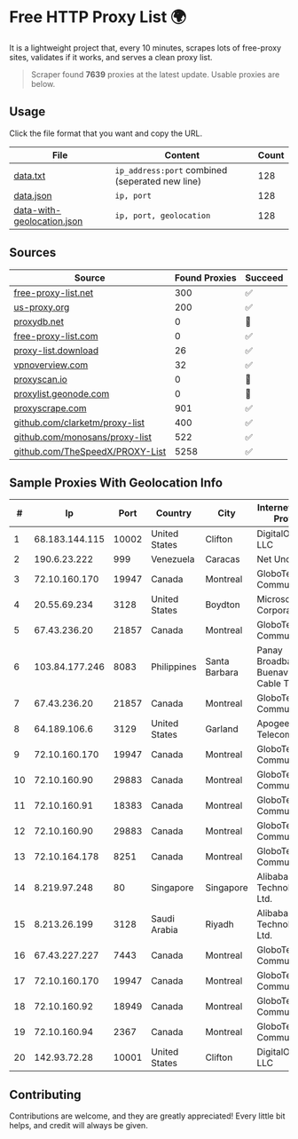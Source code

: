 
# Free HTTP Proxy List 🌍

It is a lightweight project that, every 10 minutes, scrapes lots of free-proxy sites, validates if it works, and serves a clean proxy list.


> Scraper found **7639** proxies at the latest update. Usable proxies are below.

## Usage

Click the file format that you want and copy the URL.


|File|Content|Count|
|----|-------|-----|
|[data.txt](https://raw.githubusercontent.com/themiralay/Proxy-List-World/master/data.txt)|`ip_address:port` combined (seperated new line)|128|
|[data.json](https://raw.githubusercontent.com/themiralay/Proxy-List-World/master/data.json)|`ip, port`|128|
|[data-with-geolocation.json](https://raw.githubusercontent.com/themiralay/Proxy-List-World/master/data-with-geolocation.json)|`ip, port, geolocation`|128|

## Sources

|Source|Found Proxies|Succeed|
|------|-------------|-------|
|[free-proxy-list.net](https://free-proxy-list.net)|300|✅|
|[us-proxy.org](https://www.us-proxy.org)|200|✅|
|[proxydb.net](http://proxydb.net)|0|🚫|
|[free-proxy-list.com](https://free-proxy-list.com/?page=&port=&type%5B%5D=http&type%5B%5D=https&up_time=0&search=Search)|0|✅|
|[proxy-list.download](https://www.proxy-list.download/HTTP)|26|✅|
|[vpnoverview.com](https://vpnoverview.com/privacy/anonymous-browsing/free-proxy-servers)|32|✅|
|[proxyscan.io](https://www.proxyscan.io)|0|🚫|
|[proxylist.geonode.com](https://proxylist.geonode.com/api/proxy-list?limit=300&page=1&sort_by=lastChecked&sort_type=desc&protocols=http,https)|0|🚫|
|[proxyscrape.com](https://api.proxyscrape.com/v2/?request=displayproxies&protocol=http&timeout=10000&country=all&ssl=all&anonymity=all)|901|✅|
|[github.com/clarketm/proxy-list](https://raw.githubusercontent.com/clarketm/proxy-list/master/proxy-list-raw.txt)|400|✅|
|[github.com/monosans/proxy-list](https://raw.githubusercontent.com/monosans/proxy-list/main/proxies/http.txt)|522|✅|
|[github.com/TheSpeedX/PROXY-List](https://raw.githubusercontent.com/TheSpeedX/PROXY-List/master/http.txt)|5258|✅|


## Sample Proxies With Geolocation Info

|#|Ip|Port|Country|City|Internet Service Provider|
|-|--|----|-------|----|-------------------------|
|1|68.183.144.115|10002|United States|Clifton|DigitalOcean, LLC|
|2|190.6.23.222|999|Venezuela|Caracas|Net Uno|
|3|72.10.160.170|19947|Canada|Montreal|GloboTech Communications|
|4|20.55.69.234|3128|United States|Boydton|Microsoft Corporation|
|5|67.43.236.20|21857|Canada|Montreal|GloboTech Communications|
|6|103.84.177.246|8083|Philippines|Santa Barbara|Panay Broadband / Buenavista Cable TV., Inc.|
|7|67.43.236.20|21857|Canada|Montreal|GloboTech Communications|
|8|64.189.106.6|3129|United States|Garland|Apogee Telecom Inc.|
|9|72.10.160.170|19947|Canada|Montreal|GloboTech Communications|
|10|72.10.160.90|29883|Canada|Montreal|GloboTech Communications|
|11|72.10.160.91|18383|Canada|Montreal|GloboTech Communications|
|12|72.10.160.90|29883|Canada|Montreal|GloboTech Communications|
|13|72.10.164.178|8251|Canada|Montreal|GloboTech Communications|
|14|8.219.97.248|80|Singapore|Singapore|Alibaba (US) Technology Co., Ltd.|
|15|8.213.26.199|3128|Saudi Arabia|Riyadh|Alibaba (US) Technology Co., Ltd.|
|16|67.43.227.227|7443|Canada|Montreal|GloboTech Communications|
|17|72.10.160.170|19947|Canada|Montreal|GloboTech Communications|
|18|72.10.160.92|18949|Canada|Montreal|GloboTech Communications|
|19|72.10.160.94|2367|Canada|Montreal|GloboTech Communications|
|20|142.93.72.28|10001|United States|Clifton|DigitalOcean, LLC|



## Contributing

Contributions are welcome, and they are greatly appreciated! Every
little bit helps, and credit will always be given.

